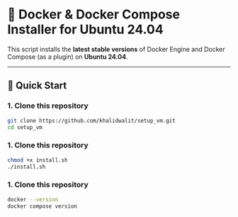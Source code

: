 # 🐳 Docker & Docker Compose Installer for Ubuntu 24.04

This script installs the **latest stable versions** of Docker Engine and Docker Compose (as a plugin) on **Ubuntu 24.04**.

---

## 🚀 Quick Start

### 1. Clone this repository

```bash
git clone https://github.com/khalidwalit/setup_vm.git
cd setup_vm
```

### 1. Clone this repository

```bash
chmod +x install.sh
./install.sh
```

### 1. Clone this repository

```bash
docker --version
docker compose version
```
